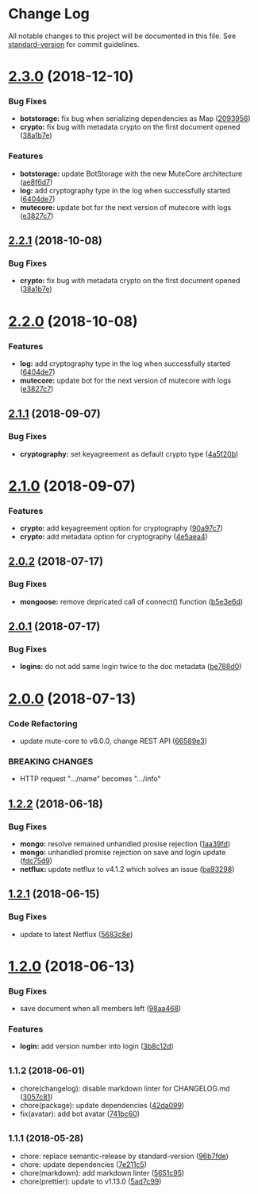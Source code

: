 # Change Log

All notable changes to this project will be documented in this file. See [standard-version](https://github.com/conventional-changelog/standard-version) for commit guidelines.

<a name="2.3.0"></a>
# [2.3.0](https://github.com/coast-team/mute-bot-storage/compare/v2.1.1...v2.3.0) (2018-12-10)


### Bug Fixes

* **botstorage:** fix bug when serializing dependencies as Map ([2093956](https://github.com/coast-team/mute-bot-storage/commit/2093956))
* **crypto:** fix bug with metadata crypto on the first document opened ([38a1b7e](https://github.com/coast-team/mute-bot-storage/commit/38a1b7e))


### Features

* **botstorage:** update BotStorage with the new MuteCore architecture ([ae8f6d7](https://github.com/coast-team/mute-bot-storage/commit/ae8f6d7))
* **log:** add cryptography type in the log when successfully started ([6404de7](https://github.com/coast-team/mute-bot-storage/commit/6404de7))
* **mutecore:** update bot for the next version of mutecore with logs ([e3827c7](https://github.com/coast-team/mute-bot-storage/commit/e3827c7))



<a name="2.2.1"></a>
## [2.2.1](https://github.com/coast-team/mute-bot-storage/compare/v2.2.0...v2.2.1) (2018-10-08)


### Bug Fixes

* **crypto:** fix bug with metadata crypto on the first document opened ([38a1b7e](https://github.com/coast-team/mute-bot-storage/commit/38a1b7e))



<a name="2.2.0"></a>

# [2.2.0](https://github.com/coast-team/mute-bot-storage/compare/v2.1.1...v2.2.0) (2018-10-08)

### Features

- **log:** add cryptography type in the log when successfully started ([6404de7](https://github.com/coast-team/mute-bot-storage/commit/6404de7))
- **mutecore:** update bot for the next version of mutecore with logs ([e3827c7](https://github.com/coast-team/mute-bot-storage/commit/e3827c7))

<a name="2.1.1"></a>

## [2.1.1](https://github.com/coast-team/mute-bot-storage/compare/v2.1.0...v2.1.1) (2018-09-07)

### Bug Fixes

- **cryptography:** set keyagreement as default crypto type ([4a5f20b](https://github.com/coast-team/mute-bot-storage/commit/4a5f20b))

<a name="2.1.0"></a>

# [2.1.0](https://github.com/coast-team/mute-bot-storage/compare/v2.0.2...v2.1.0) (2018-09-07)

### Features

- **crypto:** add keyagreement option for cryptography ([90a97c7](https://github.com/coast-team/mute-bot-storage/commit/90a97c7))
- **crypto:** add metadata option for cryptography ([4e5aea4](https://github.com/coast-team/mute-bot-storage/commit/4e5aea4))

<a name="2.0.2"></a>

## [2.0.2](https://github.com/coast-team/mute-bot-storage/compare/v2.0.1...v2.0.2) (2018-07-17)

### Bug Fixes

- **mongoose:** remove depricated call of connect() function ([b5e3e6d](https://github.com/coast-team/mute-bot-storage/commit/b5e3e6d))

<a name="2.0.1"></a>

## [2.0.1](https://github.com/coast-team/mute-bot-storage/compare/v2.0.0...v2.0.1) (2018-07-17)

### Bug Fixes

- **logins:** do not add same login twice to the doc metadata ([be788d0](https://github.com/coast-team/mute-bot-storage/commit/be788d0))

<a name="2.0.0"></a>

# [2.0.0](https://github.com/coast-team/mute-bot-storage/compare/v1.2.2...v2.0.0) (2018-07-13)

### Code Refactoring

- update mute-core to v6.0.0, change REST API ([66589e3](https://github.com/coast-team/mute-bot-storage/commit/66589e3))

### BREAKING CHANGES

- HTTP request ".../name" becomes ".../info"

<a name="1.2.2"></a>

## [1.2.2](https://github.com/coast-team/mute-bot-storage/compare/v1.2.1...v1.2.2) (2018-06-18)

### Bug Fixes

- **mongo:** resolve remained unhandled prosise rejection ([1aa39fd](https://github.com/coast-team/mute-bot-storage/commit/1aa39fd))
- **mongo:** unhandled promise rejection on save and login update ([fdc75d9](https://github.com/coast-team/mute-bot-storage/commit/fdc75d9))
- **netflux:** update netflux to v4.1.2 which solves an issue ([ba93298](https://github.com/coast-team/mute-bot-storage/commit/ba93298))

<a name="1.2.1"></a>

## [1.2.1](https://github.com/coast-team/mute-bot-storage/compare/v1.2.0...v1.2.1) (2018-06-15)

### Bug Fixes

- update to latest Netflux ([5683c8e](https://github.com/coast-team/mute-bot-storage/commit/5683c8e))

<a name="1.2.0"></a>

# [1.2.0](https://github.com/coast-team/mute-bot-storage/compare/v1.1.2...v1.2.0) (2018-06-13)

### Bug Fixes

- save document when all members left ([98aa468](https://github.com/coast-team/mute-bot-storage/commit/98aa468))

### Features

- **login:** add version number into login ([3b8c12d](https://github.com/coast-team/mute-bot-storage/commit/3b8c12d))

<a name="1.1.2"></a>

## <small>1.1.2 (2018-06-01)</small>

- chore(changelog): disable markdown linter for CHANGELOG.md ([3057c81](https://github.com/coast-team/mute-bot-storage/commit/3057c81))
- chore(package): update dependencies ([42da099](https://github.com/coast-team/mute-bot-storage/commit/42da099))
- fix(avatar): add bot avatar ([741bc60](https://github.com/coast-team/mute-bot-storage/commit/741bc60))

<a name="1.1.1"></a>

## <small>1.1.1 (2018-05-28)</small>

- chore: replace semantic-release by standard-version ([96b7fde](https://github.com/coast-team/mute-bot-storage/commit/96b7fde))
- chore: update dependencies ([7e211c5](https://github.com/coast-team/mute-bot-storage/commit/7e211c5))
- chore(markdown): add markdown linter ([5651c95](https://github.com/coast-team/mute-bot-storage/commit/5651c95))
- chore(prettier): update to v1.13.0 ([5ad7c99](https://github.com/coast-team/mute-bot-storage/commit/5ad7c99))
